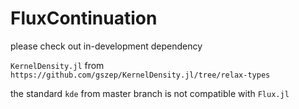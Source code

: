 # FluxContinuation

please check out in-development dependency

`KernelDensity.jl` from `https://github.com/gszep/KernelDensity.jl/tree/relax-types`

the standard `kde` from master branch is not compatible with `Flux.jl`
